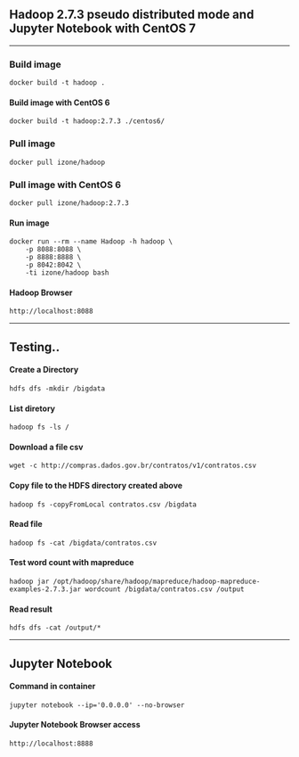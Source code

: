 ## Hadoop 2.7.3 pseudo distributed mode and Jupyter Notebook with CentOS 7
---
### Build image
```
docker build -t hadoop .
```
#### Build image with CentOS 6
```
docker build -t hadoop:2.7.3 ./centos6/
```
### Pull image
```
docker pull izone/hadoop
```
### Pull image with CentOS 6
```
docker pull izone/hadoop:2.7.3
```
#### Run image
```
docker run --rm --name Hadoop -h hadoop \
	-p 8088:8088 \
	-p 8888:8888 \
	-p 8042:8042 \
	-ti izone/hadoop bash
```
#### Hadoop Browser
```
http://localhost:8088
```
---
## Testing..

#### Create a Directory
```
hdfs dfs -mkdir /bigdata
```

#### List diretory
```
hadoop fs -ls /
```

#### Download a file csv
```
wget -c http://compras.dados.gov.br/contratos/v1/contratos.csv
```

#### Copy file to the HDFS directory created above
```
hadoop fs -copyFromLocal contratos.csv /bigdata
```

#### Read file
```
hadoop fs -cat /bigdata/contratos.csv
```
#### Test word count with mapreduce
```
hadoop jar /opt/hadoop/share/hadoop/mapreduce/hadoop-mapreduce-examples-2.7.3.jar wordcount /bigdata/contratos.csv /output
```

#### Read result
```
hdfs dfs -cat /output/*
```
---
## Jupyter Notebook

#### Command in container
```
jupyter notebook --ip='0.0.0.0' --no-browser
```
#### Jupyter Notebook Browser access
```
http://localhost:8888
```
